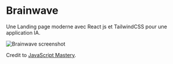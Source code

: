 # Brainwave

Une Landing page moderne avec React js et TailwindCSS pour une application IA.

![Brainwave screenshot](https://github.com/azixy-codes/bv/blob/84f70a27c4faf36adec1c059d846a4ed914ce908/screenshot.png)

Credit to [JavaScript Mastery](https://www.youtube.com/c/JavaScriptMastery).

